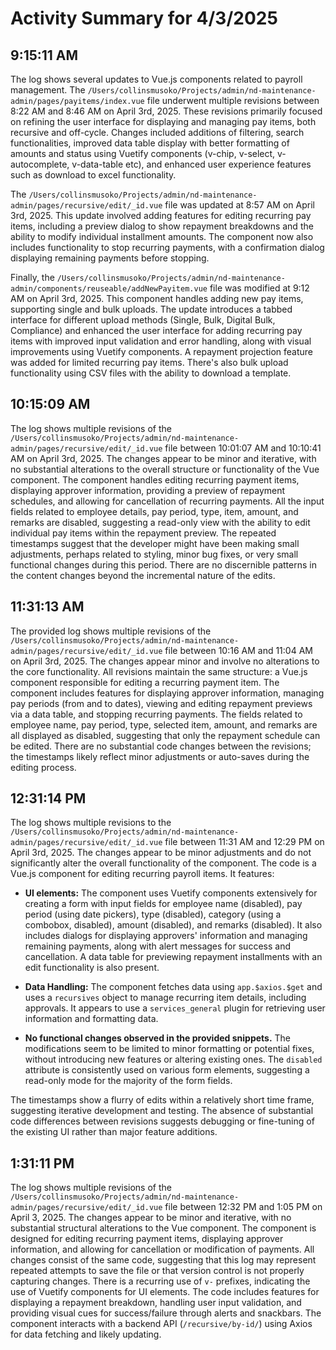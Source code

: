 # Activity Summary for 4/3/2025

## 9:15:11 AM
The log shows several updates to Vue.js components related to payroll management.  The `/Users/collinsmusoko/Projects/admin/nd-maintenance-admin/pages/payitems/index.vue` file underwent multiple revisions between 8:22 AM and 8:46 AM on April 3rd, 2025. These revisions primarily focused on refining the user interface for displaying and managing pay items, both recursive and off-cycle. Changes included additions of filtering, search functionalities, improved data table display with better formatting of amounts and status using Vuetify components (v-chip, v-select, v-autocomplete, v-data-table etc), and enhanced user experience features such as download to excel functionality.


The `/Users/collinsmusoko/Projects/admin/nd-maintenance-admin/pages/recursive/edit/_id.vue` file was updated at 8:57 AM on April 3rd, 2025. This update involved adding features for editing recurring pay items, including a preview dialog to show repayment breakdowns and the ability to modify individual installment amounts.  The component now also includes functionality to stop recurring payments, with a confirmation dialog displaying remaining payments before stopping.


Finally, the `/Users/collinsmusoko/Projects/admin/nd-maintenance-admin/components/reuseable/addNewPayitem.vue` file was modified at 9:12 AM on April 3rd, 2025. This component handles adding new pay items, supporting single and bulk uploads.  The update introduces a tabbed interface for different upload methods (Single, Bulk, Digital Bulk, Compliance) and enhanced the user interface for adding recurring pay items with improved input validation and error handling, along with visual improvements using Vuetify components.  A repayment projection feature was added for limited recurring pay items.  There's also bulk upload functionality using CSV files with the ability to download a template.


## 10:15:09 AM
The log shows multiple revisions of the `/Users/collinsmusoko/Projects/admin/nd-maintenance-admin/pages/recursive/edit/_id.vue` file between 10:01:07 AM and 10:10:41 AM on April 3rd, 2025.  The changes appear to be minor and iterative, with no substantial alterations to the overall structure or functionality of the Vue component.  The component handles editing recurring payment items, displaying approver information, providing a preview of repayment schedules, and allowing for cancellation of recurring payments.  All the input fields related to employee details, pay period, type, item, amount, and remarks are disabled, suggesting a read-only view with the ability to edit individual pay items within the repayment preview. The repeated timestamps suggest that the developer might have been making small adjustments, perhaps related to styling, minor bug fixes, or very small functional changes during this period.  There are no discernible patterns in the content changes beyond the incremental nature of the edits.


## 11:31:13 AM
The provided log shows multiple revisions of the `/Users/collinsmusoko/Projects/admin/nd-maintenance-admin/pages/recursive/edit/_id.vue` file between 10:16 AM and 11:04 AM on April 3rd, 2025.  The changes appear minor and involve no alterations to the core functionality.  All revisions maintain the same structure: a Vue.js component responsible for editing a recurring payment item.  The component includes features for displaying approver information, managing pay periods (from and to dates),  viewing and editing repayment previews via a data table, and stopping recurring payments.  The fields related to employee name, pay period, type, selected item, amount, and remarks are all displayed as disabled, suggesting that only the repayment schedule can be edited.  There are no substantial code changes between the revisions; the timestamps likely reflect minor adjustments or auto-saves during the editing process.


## 12:31:14 PM
The log shows multiple revisions to the `/Users/collinsmusoko/Projects/admin/nd-maintenance-admin/pages/recursive/edit/_id.vue` file between 11:31 AM and 12:29 PM on April 3rd, 2025.  The changes appear to be minor adjustments and do not significantly alter the overall functionality of the component.  The code is a Vue.js component for editing recurring payroll items.  It features:

* **UI elements:**  The component uses Vuetify components extensively for creating a form with input fields for employee name (disabled), pay period (using date pickers), type (disabled), category (using a combobox, disabled), amount (disabled), and remarks (disabled).  It also includes dialogs for displaying approvers' information and managing remaining payments, along with alert messages for success and cancellation. A data table for previewing repayment installments with an edit functionality is also present.

* **Data Handling:** The component fetches data using `app.$axios.$get` and uses a `recursives` object to manage recurring item details, including approvals. It appears to use a `services_general` plugin for retrieving user information and formatting data.

* **No functional changes observed in the provided snippets.**  The modifications seem to be limited to minor formatting or potential fixes, without introducing new features or altering existing ones.  The `disabled` attribute is consistently used on various form elements, suggesting a read-only mode for the majority of the form fields.


The timestamps show a flurry of edits within a relatively short time frame, suggesting iterative development and testing.  The absence of substantial code differences between revisions suggests debugging or fine-tuning of the existing UI rather than major feature additions.


## 1:31:11 PM
The log shows multiple revisions of the `/Users/collinsmusoko/Projects/admin/nd-maintenance-admin/pages/recursive/edit/_id.vue` file between 12:32 PM and 1:05 PM on April 3, 2025.  The changes appear to be minor and iterative, with no substantial structural alterations to the Vue component.  The component is designed for editing recurring payment items, displaying approver information, and allowing for cancellation or modification of payments.  All changes consist of the same code, suggesting that this log may represent repeated attempts to save the file or that version control is not properly capturing changes. There is a recurring use of `v-` prefixes, indicating the use of Vuetify components for UI elements.  The code includes features for displaying a repayment breakdown, handling user input validation, and providing visual cues for success/failure through alerts and snackbars.  The component interacts with a backend API (`/recursive/by-id/`) using Axios for data fetching and likely updating.
